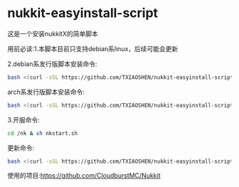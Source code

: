 # nukkit-easyinstall-script

这是一个安装nukkitX的简单脚本

用前必读:1.本脚本目前只支持debian系linux，后续可能会更新

2.debian系发行版脚本安装命令:
```bash
bash <(curl -sSL https://github.com/TXIAOSHEN/nukkit-easyinstall-script/raw/main/debian_nkinstall.sh)
```
arch系发行版脚本安装命令:
```bash
bash <(curl -sSL https://github.com/TXIAOSHEN/nukkit-easyinstall-script/raw/main/arch_nkinstall.sh)
```
3.开服命令:
```bash
cd /nk & sh nkstart.sh
```
更新命令:
```bash
bash <(curl -sSL https://github.com/TXIAOSHEN/nukkit-easyinstall-script/raw/main/update.sh)
```

使用的项目:https://github.com/CloudburstMC/Nukkit
